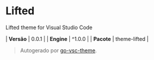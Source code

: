 # Lifted

Lifted theme for Visual Studio Code

| **Versão** | 0.0.1 |
| **Engine** | ^1.0.0 |
| **Pacote** | theme-lifted |

> Autogerado por [go-vsc-theme](https://github.com/natalbu/go-vsc-theme).
